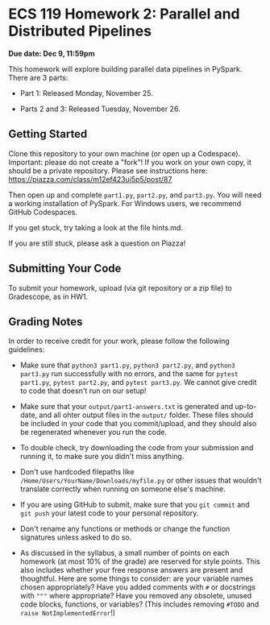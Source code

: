 # ECS 119 Homework 2: Parallel and Distributed Pipelines

**Due date: Dec 9, 11:59pm**

This homework will explore building parallel data pipelines in PySpark.
There are 3 parts:

- Part 1: Released Monday, November 25.

- Parts 2 and 3: Released Tuesday, November 26.

## Getting Started

Clone this repository to your own machine (or open up a Codespace).
Important: please do not create a "fork"! If you work on your
own copy, it should be a private repository.
Please see instructions here: https://piazza.com/class/m12ef423uj5p5/post/87

Then open up and complete `part1.py`, `part2.py`, and `part3.py`.
You will need a working installation of PySpark.
For Windows users, we recommend GitHub Codespaces.

If you get stuck, try taking a look at the file hints.md.

If you are still stuck, please ask a question on Piazza!

## Submitting Your Code

To submit your homework, upload (via git repository or a zip file) to Gradescope, as in HW1.

## Grading Notes

In order to receive credit for your work, please follow the following guidelines:

- Make sure that `python3 part1.py`, `python3 part2.py`, and `python3 part3.py` run successfully with no errors, and the same for
`pytest part1.py`, `pytest part2.py`, and `pytest part3.py`.
We cannot give credit to code that doesn't run on our setup!

- Make sure that your `output/part1-answers.txt` is generated and up-to-date, and all ohter output files in the `output/` folder. These files should be included in your code that you commit/upload, and they should also be regenerated whenever you run the code.

- To double check, try downloading the code from your submission and running it, to make sure you didn't miss anything.

- Don't use hardcoded filepaths like `/Home/Users/YourName/Downloads/myfile.py` or other issues that wouldn't translate correctly when running on someone else's machine.

- If you are using GitHub to submit, make sure that you `git commit` and `git push` your latest code to your personal repository.

- Don't rename any functions or methods or change the function signatures unless asked to do so.

- As discussed in the syllabus, a small number of points on each homework (at most 10% of the grade) are reserved for style points.
This also includes whether your free response answers are present and thoughtful.
Here are some things to consider: are your variable names chosen appropriately? Have you added comments with `#` or docstrings with `"""` where appropriate? Have you removed any obsolete, unused code blocks, functions, or variables?
(This includes removing `#TODO` and `raise NotImplementedError`!)
